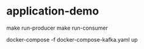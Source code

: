 # application-demo

make run-producer
make run-consumer

docker-compose -f docker-compose-kafka.yaml up